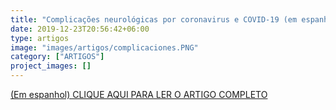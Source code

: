 ```yaml
---
title: "Complicações neurológicas por coronavirus e COVID-19 (em espanhol)"
date: 2019-12-23T20:56:42+06:00
type: artigos
image: "images/artigos/complicaciones.PNG"
category: ["ARTIGOS"]
project_images: []
---
```


[(Em espanhol) CLIQUE AQUI PARA LER O ARTIGO COMPLETO](/artigospdf/complicaciones_neurologicas_covid_19.pdf)